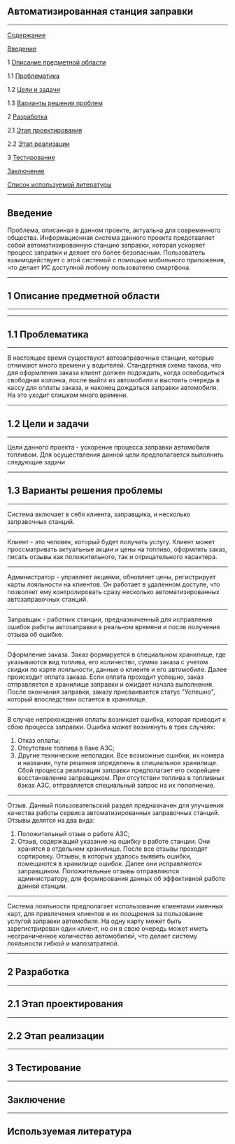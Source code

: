 ## Автоматизированная станция заправки

***

[Содержание](#содержание)

[Введение](#введение)

1 [Описание предметной области](#предметная_область)

1.1 [Проблематика](#проблематика)

1.2 [Цели и задачи](#цели_и_задачи)

1.3 [Варианты решения проблем](#решение_проблем)

2 [Разработка](#разработка)

2.1 [Этап проектирования](#проектирование)

2.2 [Этап реализации](#реализация)

3 [Тестирование](#тестирование)

[Заключение](#заключение)

[Список используемой литературы](#ссылки)

***

## Введение <a name="введение"></a>
Проблема, описанная в данном проекте, актуальна для современного общества. Информационная система данного проекта представляет собой автоматизированную станцию заправки, которая ускоряет процесс заправки и делает его более безопасным. Пользователь взаимодействует с этой системой с помощью мобильного приложения, что делает ИС доступной любому пользователю смартфона. 

***
## 1 Описание предметной области <a name="предметная_область"></a>
***
***
## 1.1 Проблематика <a name="проблематика"></a>
***
В настоящее время существуют автозаправочные станции, которые отнимают много времени у водителей. Стандартная схема такова, что для оформления заказа клиент должен подождать, когда освободиться свободная колонка, после выйти из автомобиля и выстоять очередь в кассу для оплаты заказа, и наконец дождаться заправки автомобиля. На это уходит слишком много времени.
***
## 1.2 Цели и задачи <a name="цели_и_задачи"></a>
***
Цели данного проекта - ускорение процесса заправки автомобиля топливом. Для осуществления данной цели предполагается выполнить следующие задачи
***
## 1.3 Варианты решения проблемы <a name="проблемы_решения_проблемы"></a>
*** 
 Система включает в себя клиента, заправщика, и несколько заправочных станций. 
 ***
 Клиент - это человек, который будет получать услугу. Клиент может проссматривать актуальные акции и цены на топливо, оформлять заказ, писать отзывы как положительного, так и отрицательного характера.
 ***
 Администратор - управляет акциями, обновляет цены, регистрирует карты лояльности на клиентов. Он работает в удаленном доступе, что позволяет ему контролировать сразу несколько автоматизированных автозаправочных станций.
 ***
 Заправщик - работник станции, предназначенный для исправления ошибок работы автозаправки в реальном времени и после получения отзыва об ошибке. 
 ***
 
 Оформление заказа. Заказ формируется в специальном хранилище, где указываются вид топлива, его количество, сумма заказа с учетом скидки по карте лояльности, данные о клиенте и его автомобиле. Далее происходит оплата заказа. Если оплата проходит успешно, заказ отправляется в хранилище заправки и ожидает начала выполнения. После окончания заправки, заказу присваивается статус "Успешно", который впоследствии остается в хранилище.
 ***
 В случае непрохождения оплаты возникает ошибка, которая приводит к сбою процесса заправки. 
 Ошибка может возникнуть в трех случаях:
 1) Отказ оплаты;
 2) Отсутствие топлива в баке АЗС;
 3) Другие технические неполадки.
  Все возможные ошибки, их номера и названия, пути решения определены в специальное хранилище. Сбой процесса реализации заправки предполагает его скорейшее восстановление заправщиком. При отсутствии топлива в топливных баках АЗС, отправляется специальный запрос на их пополнение.
  ***
  Отзыв. Данный пользовательский раздел предназначен для улучшения качества работы сервиса автоматизированных заправочных станций. Отзывы делятся на два вида:
  1) Положительный отзыв о работе АЗС;
  2) Отзыв, содержащий указание на ошибку в работе станции.
  Они хранятся в отдельном хранилище. После все отзывы проходят сортировку. Отзывы, в которых удалось выявить ошибки, помещаются в хранилище ошибок. Далее они исправляются заправщиком. Положительные отзывы отправляются администратору, для формирования данных об эффективной работе данной станции. 
  ***
  Система лояльности предполагает использование клиентами именных карт, для привлечения клиентов и их поощрения за пользование услугой заправки автомобиля. На одну карту может быть зарегистрирован один клиент, но он в свою очередь может иметь неограниченное количество автомобилей, что делает систему лояльности гибкой и малозатратной.
  ***
## 2 Разработка <a name="разработка"></a>
*** 
## 2.1 Этап проектирования <a name="этап_проектирования"></a>
***
## 2.2 Этап реализации <a name="реализация"></a>
***
## 3 Тестирование <a name="тестирование"></a>
*** 
## Заключение <a name="заключение"></a>
***
## Используемая литература <a name="используемая_литература"></a>



